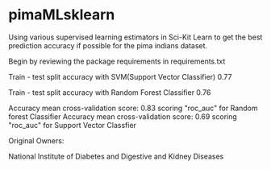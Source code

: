 # pimaMLsklearn
Using various supervised learning estimators in Sci-Kit Learn to get the best prediction accuracy if possible for the pima indians dataset. 

Begin by reviewing the package requirements in requirements.txt

Train - test split accuracy with SVM(Support Vector Classifier) 0.77

Train - test split accuracy with Random Forest Classifier 0.76

Accuracy mean cross-validation score: 0.83 scoring "roc_auc" for Random forest Classifier
Accuracy mean cross-validation score: 0.69 scoring "roc_auc" for Support Vector Classfier

Original Owners:

National Institute of Diabetes and Digestive and Kidney Diseases
